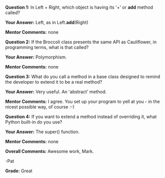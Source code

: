 ﻿**Question 1:**
In Left + Right, which object is having its '+' or __add__ method called? 

**Your Answer:**
Left, as in Left.__add__(Right)

**Mentor Comments:**
none

**Question 2:**
If the Broccoli class presents the same API as Cauliflower, in programming terms, what is that called?

**Your Answer:**
Polymorphism.

**Mentor Comments:**
none

**Question 3:**
What do you call a method in a base class designed to remind the developer to extend it to be a real method?

**Your Answer:**
Very useful.
An 'abstract' method.

**Mentor Comments:**
I agree. You set up your program  to yell at you -   in the nicest possible way, of course :-)

**Question 4:**
If you want to extend a method instead of overriding it, what Python built-in do you use?

**Your Answer:**
The super() function.

**Mentor Comments:**
none

**Overall Comments:**
Awesome work, Mark.

-Pat

**Grade:**
Great
